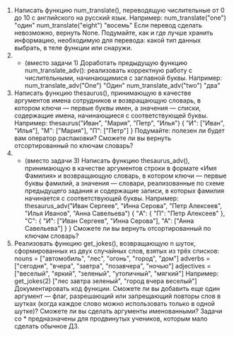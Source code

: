 1. Написать функцию num_translate(), переводящую числительные от 0 до 10 c английского на русский язык. Например:
    num_translate("one")
"один"
  num_translate("eight")
"восемь"
Если перевод сделать невозможно, вернуть None. Подумайте, как и где лучше хранить информацию, необходимую для перевода: какой тип данных выбрать, в теле функции или снаружи.
2. * (вместо задачи 1) Доработать предыдущую функцию num_translate_adv(): реализовать корректную работу с числительными, начинающимися с заглавной буквы. Например:
    num_translate_adv("One")
"Один"
  num_translate_adv("two")
"два"
3. Написать функцию thesaurus(), принимающую в качестве аргументов имена сотрудников и возвращающую словарь, в котором ключи — первые буквы имен, а значения — списки, содержащие имена, начинающиеся с соответствующей буквы. Например:
    thesaurus("Иван", "Мария", "Петр", "Илья")
{
    "И": ["Иван", "Илья"], 
    "М": ["Мария"], "П": ["Петр"]
}
Подумайте: полезен ли будет вам оператор распаковки? Сможете ли вы вернуть отсортированный по ключам словарь?
4. * (вместо задачи 3) Написать функцию thesaurus_adv(), принимающую в качестве аргументов строки в формате «Имя Фамилия» и возвращающую словарь, в котором ключи — первые буквы фамилий, а значения — словари, реализованные по схеме предыдущего задания и содержащие записи, в которых фамилия начинается с соответствующей буквы. Например:
    thesaurus_adv("Иван Сергеев", "Инна Серова", "Петр Алексеев", "Илья Иванов", "Анна Савельева")
{
    "А": {
        "П": "Петр Алексеев"
    }, 
    "С": {
        "И": ["Иван Сергеев", "Инна Серова"], 
        "А": ["Анна Савельева"]
    }
}
Сможете ли вы вернуть отсортированный по ключам словарь?
5. Реализовать функцию get_jokes(), возвращающую n шуток, сформированных из двух случайных слов, взятых из трёх списков:
nouns = ["автомобиль", "лес", "огонь", "город", "дом"]
adverbs = ["сегодня", "вчера", "завтра", "позавчера", "ночью"]
adjectives = ["веселый", "яркий", "зеленый", "утопичный", "мягкий"]
        Например:
  get_jokes(2)
["лес завтра зеленый", "город вчера веселый"]
Документировать код функции.
Сможете ли вы добавить еще один аргумент — флаг, разрешающий или запрещающий повторы слов в шутках (когда каждое слово можно использовать только в одной шутке)? Сможете ли вы сделать аргументы именованными?
Задачи со * предназначены для продвинутых учеников, которым мало сделать обычное ДЗ.
